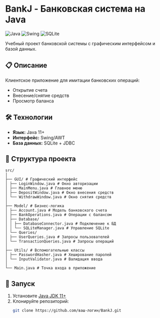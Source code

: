# BankJ - Банковская система на Java

![Java](https://img.shields.io/badge/Java-11%2B-blue)
![Swing](https://img.shields.io/badge/GUI-Swing%2FAWT-orange)
![SQLite](https://img.shields.io/badge/Database-SQLite-green)

Учебный проект банковской системы с графическим интерфейсом и базой данных.

## 📋 Описание
Клиентское приложение для имитации банковских операций:
- Открытие счета
- Внесение/снятие средств
- Просмотр баланса

## 🛠 Технологии
- **Язык:** Java 11+
- **Интерфейс:** Swing/AWT
- **База данных:** SQLite + JDBC

## 📂 Структура проекта
```
src/
│
├── GUI/ # Графический интерфейс
│ ├── LoginWindow.java # Окно авторизации
│ ├── MainMenu.java # Главное меню
│ ├── DepositWindow.java # Окно внесения средств
│ └── WithdrawWindow.java # Окно снятия средств
│
├── Model/ # Бизнес-логика
│ ├── Account.java # Модель банковского счета
│ ├── BankOperations.java # Операции с балансом
│ ├── Database/
│ │ ├── DatabaseConnector.java # Подключение к БД
│ │ └── SQLiteManager.java # Управление SQLite
│ └── Queries/
│ ├── UserQueries.java # Запросы пользователей
│ └── TransactionQueries.java # Запросы операций
│
├── Utils/ # Вспомогательные классы
│ ├── PasswordHasher.java # Хеширование паролей
│ └── InputValidator.java # Валидация ввода
│
└── Main.java # Точка входа в приложение
```

## 🚀 Запуск
1. Установите [Java JDK 11+](https://adoptium.net/)
2. Клонируйте репозиторий:
   ```bash
   git clone https://github.com/ваш-логин/BankJ.git
